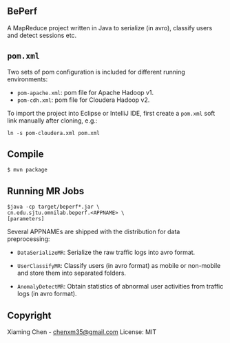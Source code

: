 BePerf
------

A MapReduce project written in Java to serialize (in avro),
classify users and detect sessions etc.

`pom.xml`
---------

Two sets of pom configuration is included for different
running environments:

* `pom-apache.xml`: pom file for Apache Hadoop v1.
* `pom-cdh.xml`: pom file for Cloudera Hadoop v2.

To import the project into Eclipse or IntelliJ IDE, first
create a `pom.xml` soft link manually after cloning, e.g.:

    ln -s pom-cloudera.xml pom.xml

Compile
-------

    $ mvn package

Running MR Jobs
---------------

    $java -cp target/beperf*.jar \
    cn.edu.sjtu.omnilab.beperf.<APPNAME> \
    [parameters]

Several APPNAMEs are shipped with the distribution for data preprocessing:

* `DataSerializeMR`: Serialize the raw traffic logs into avro format.

* `UserClassifyMR`: Classify users (in avro format) as mobile or non-mobile
and store them into separated folders.

* `AnomalyDetectMR`: Obtain statistics of abnormal user activities from
traffic logs (in avro format).

Copyright
---------

Xiaming Chen - chenxm35@gmail.com
License: MIT
